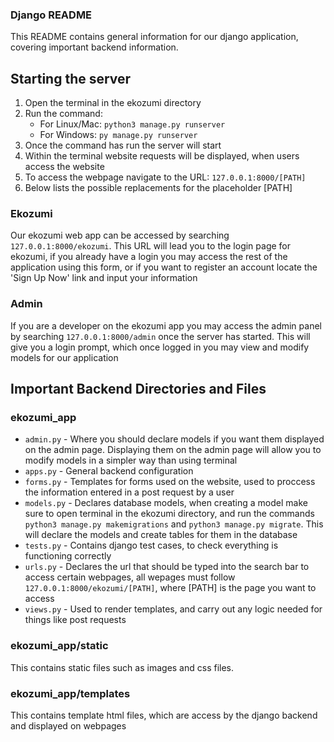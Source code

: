 ### Django README
This README contains general information for our django application, covering important backend information.


## Starting the server
1. Open the terminal in the ekozumi directory
2. Run the command:
    - For Linux/Mac: `python3 manage.py runserver`
    - For Windows: `py manage.py runserver`
3. Once the command has run the server will start
4. Within the terminal website requests will be displayed, when users access the website
5. To access the webpage navigate to the URL: `127.0.0.1:8000/[PATH]`
6. Below lists the possible replacements for the placeholder [PATH]

### Ekozumi
Our ekozumi web app can be accessed by searching `127.0.0.1:8000/ekozumi`. This URL will lead you to the login page for ekozumi, if you already have a login you may access the rest of the application using this form, or if you want to register an account locate the 'Sign Up Now' link and input your information

### Admin
If you are a developer on the ekozumi app you may access the admin panel by searching `127.0.0.1:8000/admin` once the server has started.
This will give you a login prompt, which once logged in you may view and modify models for our application


## Important Backend Directories and Files

### ekozumi_app

- `admin.py` - Where you should declare models if you want them displayed on the admin page. Displaying them on the admin page will allow you to modify models in a simpler way than using terminal
- `apps.py` - General backend configuration
- `forms.py` - Templates for forms used on the website, used to proccess the information entered in a post request by a user
- `models.py` - Declares database models, when creating a model make sure to open terminal in the ekozumi directory, and run the commands `python3 manage.py makemigrations` and `python3 manage.py migrate`. This will declare the models and create tables for them in the database
- `tests.py` - Contains django test cases, to check everything is functioning correctly
- `urls.py` - Declares the url that should be typed into the search bar to access certain webpages, all wepages must follow `127.0.0.1:8000/ekozumi/[PATH]`, where [PATH] is the page you want to access
- `views.py` - Used to render templates, and carry out any logic needed for things like post requests


### ekozumi_app/static
This contains static files such as images and css files.

### ekozumi_app/templates
This contains template html files, which are access by the django backend and displayed on webpages
